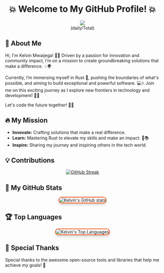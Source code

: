 <div align="center"><h1 style: font:bold;>💥 Welcome to My GitHub Profile! 💥</h1></div>
<div align="center">
  <a href="https://hits.seeyoufarm.com"><img src="https://hits.seeyoufarm.com/api/count/incr/badge.svg?url=https%3A%2F%2Fgithub.com%2Fministerko&count_bg=%23C83D3D&title_bg=%23555555&icon=linux.svg&icon_color=%23E7E7E7&title=Profile+Views&edge_flat=false"/></a><br>(daily/Total)
</div>

## 🌟 About Me
Hi, I'm Kelvin Mwaijega! 🌟🚀 Driven by a passion for innovation and community impact, I’m on a mission to create groundbreaking solutions that make a difference. 💡🌍

Currently, I’m immersing myself in Rust 🦀, pushing the boundaries of what's possible, and aiming to build exceptional and powerful software. 💻🔥 Join me on this exciting journey as I explore new frontiers in technology and development! 🌈🔧

Let's code the future together! 💪✨

## 🔥 My Mission

- **Innovate:** Crafting solutions that make a real difference.
- **Learn:** Mastering Rust to elevate my skills and make an impact. 🚀📚
- **Inspire:** Sharing my journey and inspiring others in the tech world.
## 💡 Contributions
<div align="center">
  
  [![GitHub Streak](https://streak-stats.demolab.com?user=ministerko&theme=gruvbox&hide_border=true&border_radius=11.5&date_format=j%20M%5B%20Y%5D)](https://git.io/streak-stats)
  
</div>

## 🚀 My GitHub Stats

<div align="center">
  <img src="https://github-readme-stats.vercel.app/api?username=ministerko&show_icons=true&theme=radical" alt="Kelvin's GitHub stats" style="border-radius: 10px; border: 2px solid #ff4500; box-shadow: 0 4px 8px rgba(0,0,0,0.2);">
</div>

## 🏆 Top Languages

<div align="center">
  <img src="https://github-readme-stats.vercel.app/api/top-langs/?username=ministerko&layout=compact" alt="Kelvin's Top Languages" style="border-radius: 10px; border: 2px solid #ff4500; box-shadow: 0 4px 8px rgba(0,0,0,0.2);">
</div>






## 🎨 Special Thanks

Special thanks to the awesome open-source tools and libraries that help me achieve my goals! 🙌

